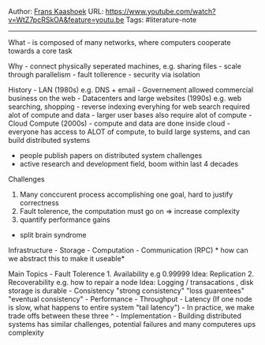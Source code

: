 Author: [Frans Kaashoek](http://pdos.csail.mit.edu/~kaashoek/)
URL: https://www.youtube.com/watch?v=WtZ7pcRSkOA&feature=youtu.be
Tags: #literature-note

---

What 
	- is composed of many networks, where computers cooperate towards a core task

Why
	- connect physically seperated machines, e.g. sharing files
	- scale through parallelism
	- fault tollerence
	- security via isolation
	
History
	- LAN (1980s)
	e.g. DNS + email
	- Governement allowed commercial business on the web 
	- Datacenters and large websites (1990s)
		e.g. web searching, shopping
		- reverse indexing everyhing for web search required alot of compute and data
		- larger user bases also require alot of compute
	- Cloud Compute (2000s)
		- compute and data are done inside cloud 
		- everyone has access to ALOT of compute, to build large systems, and can build distributed systems
		
- people publish papers on distributed system challenges
- active research and development field, boom within last 4 decades


Challenges
1. Many conccurent process accomplishing one goal, hard to justify correctness
2. Fault tolerence, the computation must go on
=> increase complexity 
3. quantify performance gains
 - split brain syndrome
 
Infrastructure
	- Storage
	- Computation
	- Communication (RPC)
	* how can we abstract this to make it useable*
	
Main Topics
	- Fault Tolerence
		1. Availability e.g 0.99999
			Idea: Replication 
		2. Recoverability e.g. how to repair a node
			Idea: Logging / transacations , disk storage is durable
	- Consistency
		"strong consistency"
		"loss guarentees"
		"eventual consistency"
	- Performance
		- Throughput
		- Latency (If one node is slow, what happens to entire system "tail latency")
	- In practice, we make trade offs between these three ^
	- Implementation
		- Building distributed systems has similar challenges, potential failures and many computeres ups complexity
		

